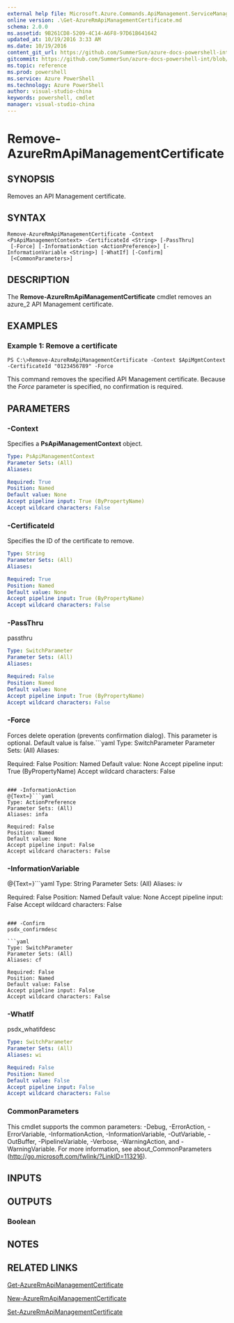 ```yaml
---
external help file: Microsoft.Azure.Commands.ApiManagement.ServiceManagement.dll-Help.xml
online version: .\Get-AzureRmApiManagementCertificate.md
schema: 2.0.0
ms.assetid: 9B261CD8-5209-4C14-A6F8-97D61B641642
updated_at: 10/19/2016 3:33 AM
ms.date: 10/19/2016
content_git_url: https://github.com/SummerSun/azure-docs-powershell-int/blob/master/azureps-cmdlets-docs/ResourceManager/Microsoft.Azure.Commands.ApiManagement.ServiceManagement/v1.1.4/Remove-AzureRmApiManagementCertificate.md
gitcommit: https://github.com/SummerSun/azure-docs-powershell-int/blob/c0d1e448da01261236e9ece01ca5c2a98effbf31/azureps-cmdlets-docs/ResourceManager/Microsoft.Azure.Commands.ApiManagement.ServiceManagement/v1.1.4/Remove-AzureRmApiManagementCertificate.md
ms.topic: reference
ms.prod: powershell
ms.service: Azure PowerShell
ms.technology: Azure PowerShell
author: visual-studio-china
keywords: powershell, cmdlet
manager: visual-studio-china
---
```


# Remove-AzureRmApiManagementCertificate

## SYNOPSIS
Removes an API Management certificate.

## SYNTAX

```
Remove-AzureRmApiManagementCertificate -Context <PsApiManagementContext> -CertificateId <String> [-PassThru]
 [-Force] [-InformationAction <ActionPreference>] [-InformationVariable <String>] [-WhatIf] [-Confirm]
 [<CommonParameters>]
```

## DESCRIPTION
The **Remove-AzureRmApiManagementCertificate** cmdlet removes an azure_2 API Management certificate.

## EXAMPLES

### Example 1: Remove a certificate
```
PS C:\>Remove-AzureRmApiManagementCertificate -Context $ApiMgmtContext -CertificateId "0123456789" -Force
```

This command removes the specified API Management certificate.
Because the *Force* parameter is specified, no confirmation is required.

## PARAMETERS

### -Context
Specifies a **PsApiManagementContext** object.

```yaml
Type: PsApiManagementContext
Parameter Sets: (All)
Aliases: 

Required: True
Position: Named
Default value: None
Accept pipeline input: True (ByPropertyName)
Accept wildcard characters: False
```

### -CertificateId
Specifies the ID of the certificate to remove.

```yaml
Type: String
Parameter Sets: (All)
Aliases: 

Required: True
Position: Named
Default value: None
Accept pipeline input: True (ByPropertyName)
Accept wildcard characters: False
```

### -PassThru
passthru

```yaml
Type: SwitchParameter
Parameter Sets: (All)
Aliases: 

Required: False
Position: Named
Default value: None
Accept pipeline input: True (ByPropertyName)
Accept wildcard characters: False
```

### -Force
Forces delete operation (prevents confirmation dialog). This parameter is optional. Default value is false.```yaml
Type: SwitchParameter
Parameter Sets: (All)
Aliases: 

Required: False
Position: Named
Default value: None
Accept pipeline input: True (ByPropertyName)
Accept wildcard characters: False
```

### -InformationAction
@{Text=}```yaml
Type: ActionPreference
Parameter Sets: (All)
Aliases: infa

Required: False
Position: Named
Default value: None
Accept pipeline input: False
Accept wildcard characters: False
```

### -InformationVariable
@{Text=}```yaml
Type: String
Parameter Sets: (All)
Aliases: iv

Required: False
Position: Named
Default value: None
Accept pipeline input: False
Accept wildcard characters: False
```

### -Confirm
psdx_confirmdesc

```yaml
Type: SwitchParameter
Parameter Sets: (All)
Aliases: cf

Required: False
Position: Named
Default value: False
Accept pipeline input: False
Accept wildcard characters: False
```

### -WhatIf
psdx_whatifdesc

```yaml
Type: SwitchParameter
Parameter Sets: (All)
Aliases: wi

Required: False
Position: Named
Default value: False
Accept pipeline input: False
Accept wildcard characters: False
```

### CommonParameters
This cmdlet supports the common parameters: -Debug, -ErrorAction, -ErrorVariable, -InformationAction, -InformationVariable, -OutVariable, -OutBuffer, -PipelineVariable, -Verbose, -WarningAction, and -WarningVariable. For more information, see about_CommonParameters (http://go.microsoft.com/fwlink/?LinkID=113216).

## INPUTS

## OUTPUTS

### Boolean

## NOTES

## RELATED LINKS

[Get-AzureRmApiManagementCertificate](.\Get-AzureRmApiManagementCertificate.md)

[New-AzureRmApiManagementCertificate](.\New-AzureRmApiManagementCertificate.md)

[Set-AzureRmApiManagementCertificate](.\Set-AzureRmApiManagementCertificate.md)


